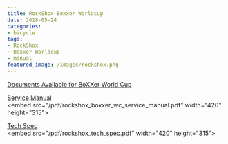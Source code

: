 ```yaml
---
title: RockShox Boxxer Worldcup
date: 2018-05-24
categories:
- bicycle
tags:
- RockShox
- Boxxer Worldcup
- manual
featured_image: /images/rockshox.png
---
```


[Documents Available for BoXXer World Cup](https://www.sram.com/rockshox/products/boxxer-world-cup#service)
<br>

<a href="/pdf/rockshox_boxxer_wc_service_manual.pdf">Service Manual</a>
<br>
<embed src="/pdf/rockshox_boxxer_wc_service_manual.pdf" width=\"420\" height=\"315\">

<a href="/pdf/rockshox_tech_spec.pdf">Tech Spec</a>
<br>
<embed src="/pdf/rockshox_tech_spec.pdf" width=\"420\" height=\"315\">
